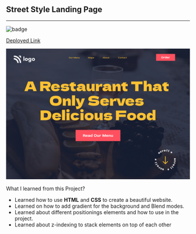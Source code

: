 **Street Style Landing Page**
--------------------------------------
-----------------------------------------
![badge](https://img.shields.io/badge/Project-2-green)

 [Deployed Link](https://street-style-landing-page-by-hs.netlify.app/)


<img src="./2.png">

What I learned from this Project?

- Learned how to use **HTML** and **CSS** to create a beautiful website.
- Learned on how to add gradient for the background and Blend modes.
- Learned about different positionings elements and how to use in the project.
- Learned about z-indexing to stack elements on top of each other